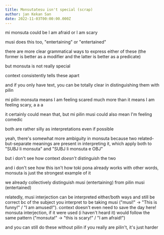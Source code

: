 ```yaml
---
title: Monsutatesu isn't special (scrap)
author: jan Kekan San
date: 2022-11-03T00:00:00.000Z
---
```

mi monsuta could be I am afraid or I am scary

musi does this too, "entertaining" or "entertained"

there are more clear grammatical ways to express either of these (the former is better as a modifier and the latter is better as a predicate)

but monsuta is not really special

context consistently tells these apart

and if you only have text, you can be totally clear in distinguishing them with pilin

mi pilin monsuta means I am feeling scared much more than it means I am feeling scary, a a a

it certainly could mean that, but mi pilin musi could also mean I'm feeling comedic

both are rather silly as interpretations even if possible

yeah, there's somewhat more ambiguity in monsuta because two related-but-separate meanings are present in interpreting it, which apply both to "SUBJ li monsuta" and "SUBJ li monsuta e OBJ"

but i don't see how context _doesn't_ distinguish the two

and i don't see how this isn't how toki pona already works with other words, monsuta is just the strongest example of it

we already collectively distinguish musi (entertaining) from pilin musi (entertained)

relatedly, musi interjection can be interpreted either/both ways and still be correct bc of the subject you interpret to be taking musi ("musi!" -> "This is funny!" / "I am amused!"). context doesn't even need to save the day here! monsuta interjection, if it were used (i haven't heard it) would follow the same pattern ("monsuta!" -> "this is scary!" / "I am afraid!")

and you can still do these without pilin if you really are pilin't, it's just harder


